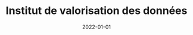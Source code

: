 ---
title: Institut de valorisation des données


summary: 
tags:
  - academia
date: 2022-01-01
external_link: https://ivado.ca
---